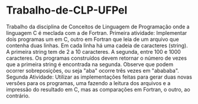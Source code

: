 # Trabalho-de-CLP-UFPel
Trabalho da disciplina de Conceitos de Linguagem de Programação onde a linguagem C é meclada com a de Fortran.
Primeira atividade: Implementar dois programas um em C, outro em Fortran que leia de um arquivo que contenha duas linhas. Em cada linha há uma cadeia de caracteres (string). A primeira string tem de 2 a 10 caracteres. A segunda, entre 100 e 1000 caracteres. Os programas construídos devem retornar o número de vezes que a primeira string é encontrada na segunda. Observe que podem ocorrer sobreposições, ou seja "aba" ocorre três vezes em "abababa".
Segunda Atividade: Utilizar as implementações feitas para gerar duas novas versões para os programas, uma fazendo a leitura dos arquivos e a impressão do resultado em C, mas as comparações em Fortran, o outro, ao contrário.
